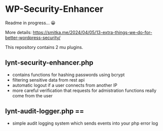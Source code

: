 # WP-Security-Enhancer

Readme in progress... 😀

More details: https://smitka.me/2024/04/05/13-extra-things-we-do-for-better-wordpress-security/

This repository contains 2 mu plugins.

## lynt-security-enhancer.php
- contains functions for hashing passwords using bcrypt
- filtering sensitive data from rest api
- automatic logout if a user connects from another IP
- more careful verification that requests for admistration functions really come from the user

## lynt-audit-logger.php ==
- simple audit logging system which sends events into your php error log

